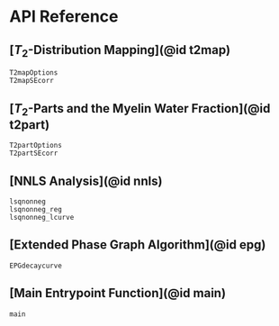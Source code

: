 # API Reference

## [$T_2$-Distribution Mapping](@id t2map)

```@docs
T2mapOptions
T2mapSEcorr
```

## [$T_2$-Parts and the Myelin Water Fraction](@id t2part)

```@docs
T2partOptions
T2partSEcorr
```

## [NNLS Analysis](@id nnls)

```@docs
lsqnonneg
lsqnonneg_reg
lsqnonneg_lcurve
```

## [Extended Phase Graph Algorithm](@id epg)

```@docs
EPGdecaycurve
```

## [Main Entrypoint Function](@id main)

```@docs
main
```
